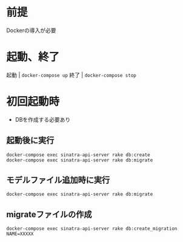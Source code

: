 # 前提
Dockerの導入が必要
# 起動、終了
起動 | `docker-compose up`
終了 | `docker-compose stop`
# 初回起動時
- DBを作成する必要あり
## 起動後に実行
```
docker-compose exec sinatra-api-server rake db:create
docker-compose exec sinatra-api-server rake db:migrate
```

## モデルファイル追加時に実行
```
docker-compose exec sinatra-api-server rake db:migrate
```

## migrateファイルの作成
```
docker-compose exec sinatra-api-server rake db:create_migration NAME=XXXXX
```